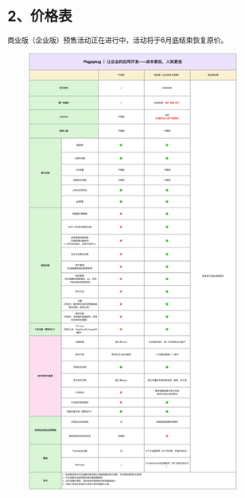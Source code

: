# 2、价格表

商业版（企业版）预售活动正在进行中，活动将于6月底结束恢复原价。

<figure><img src="../.gitbook/assets/image (33).png" alt=""><figcaption></figcaption></figure>
